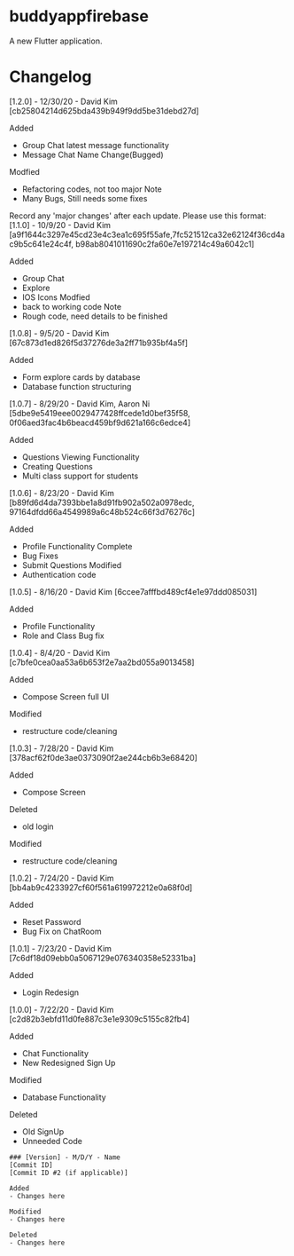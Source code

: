 # buddyappfirebase

A new Flutter application.

# Changelog

[1.2.0] - 12/30/20 - David Kim
[cb25804214d625bda439b949f9dd5be31debd27d]

Added
   - Group Chat latest message functionality
   - Message Chat Name Change(Bugged)
   
Modfied
   - Refactoring codes, not too major
Note
   - Many Bugs, Still needs some fixes

Record any 'major changes' after each update. Please use this format:
[1.1.0] - 10/9/20 - David Kim
[a9f1644c3297e45cd23e4c3ea1c695f55afe,7fc521512ca32e62124f36cd4ac9b5c641e24c4f, b98ab8041011690c2fa60e7e197214c49a6042c1]

Added
   - Group Chat 
   - Explore
   - IOS Icons
Modfied
   - back to working code
Note
   - Rough code, need details to be finished


[1.0.8] - 9/5/20 - David Kim
[67c873d1ed826f5d37276de3a2ff71b935bf4a5f]

Added
   - Form explore cards by database
   - Database function structuring

[1.0.7] - 8/29/20 - David Kim, Aaron Ni
[5dbe9e5419eee0029477428ffcede1d0bef35f58, 0f06aed3fac4b6beacd459bf9d621a166c6edce4]

Added
   - Questions Viewing Functionality
   - Creating Questions
   - Multi class support for students

[1.0.6] - 8/23/20 - David Kim
[b89fd6d4da7393bbe1a8d91fb902a502a0978edc, 97164dfdd66a4549989a6c48b524c66f3d76276c]

Added
   - Profile Functionality Complete
   - Bug Fixes
   - Submit Questions 
Modified
   - Authentication code

[1.0.5] - 8/16/20 - David Kim
[6ccee7afffbd489cf4e1e97ddd085031]

Added 
   - Profile Functionality
   - Role and Class Bug fix

[1.0.4] - 8/4/20 - David Kim
[c7bfe0cea0aa53a6b653f2e7aa2bd055a9013458]

Added
- Compose Screen full UI

Modified
- restructure code/cleaning

[1.0.3] - 7/28/20 - David Kim
[378acf62f0de3ae0373090f2ae244cb6b3e68420]

Added
- Compose Screen

Deleted 
- old login

Modified
- restructure code/cleaning

[1.0.2] - 7/24/20 - David Kim
[bb4ab9c4233927cf60f561a619972212e0a68f0d]

Added
- Reset Password
- Bug Fix on ChatRoom

[1.0.1] - 7/23/20 - David Kim
[7c6df18d09ebb0a5067129e076340358e52331ba]

Added
- Login Redesign

[1.0.0] - 7/22/20 - David Kim
[c2d82b3ebfd11d0fe887c3e1e9309c5155c82fb4]

Added
- Chat Functionality
- New Redesigned Sign Up

Modified
- Database Functionality
    
Deleted
- Old SignUp
- Unneeded Code



 
```
### [Version] - M/D/Y - Name
[Commit ID]
[Commit ID #2 (if applicable)]

Added
- Changes here

Modified
- Changes here
    
Deleted
- Changes here

```


